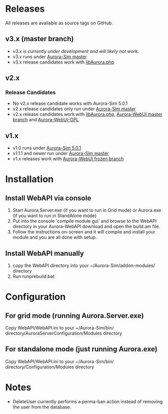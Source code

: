 # Releases
All releases are available as source tags on GitHub.

## v3.x (master branch)
* *v3.x is currently under development and will likely not work.*
* v3.x runs under [Aurora-Sim master](https://github.com/aurora-sim/Aurora-Sim/tree/master)
* v3.x release candidates work with [libAurora.php](https://github.com/aurora-sim/libAurora.php/tree/WebAPI-v3)

## v2.x

### Release Candidates
* No v2.x release candidate works with Aurora-Sim 5.0.1
* v2.x release candidates only run under [Aurora-Sim master](https://github.com/aurora-sim/Aurora-Sim/tree/master)
* v2.x release candidates work with [libAurora.php](https://github.com/aurora-sim/libAurora.php/tree/master), [Aurora-WebUI master branch](https://github.com/aurora-sim/Aurora-WebUI/tree/master) and [Aurora-WebUI-GPL](https://github.com/SignpostMarv/Aurora-WebUI-GPL)

## v1.x
* v1.0 runs under [Aurora-Sim 5.0.1](https://github.com/aurora-sim/Aurora-Sim/downloads)
* v1.1.1 and newer run under [Aurora-Sim master](https://github.com/aurora-sim/Aurora-Sim/tree/master)
* v1.x releases work with [Aurora-WebUI frozen branch](https://github.com/aurora-sim/Aurora-WebUI/tree/frozen)


# Installation

## Install WebAPI via console
1. Start Aurora.Server.exe (if you want to run in Grid mode) or Aurora.exe (if you want to run in StandAlone mode)
2. Put into the console 'compile module gui' and browse to the WebAPI directory in your Aurora-WebAPI download and open the build.am file.
3. Follow the instructions on-screen and it will compile and install your module and you are all done with setup.

## Install WebAPI manually
1. copy the WebAPI directory into your ~/Aurora-Sim/addon-modules/ directory
2. Run runprebuild.bat

# Configuration

## For grid mode (running Aurora.Server.exe)
Copy WebAPI/WebAPI.ini to your ~/Aurora-Sim/bin/ directory/AuroraServerConfiguration/Modules directory

## For standalone mode (just running Aurora.exe)
Copy WebAPI/WebAPI.ini to your ~/Aurora-Sim/bin/ directory/Configuration/Modules directory

# Notes

* DeleteUser currently performs a perma-ban action instead of removing the user from the database.
